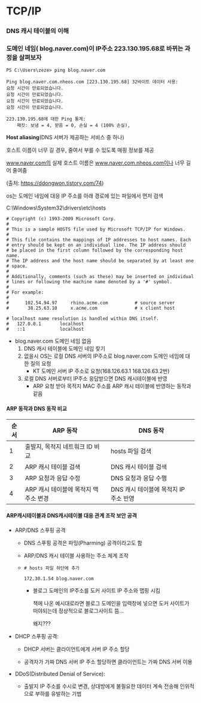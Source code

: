 # TCP/IP

### DNS 캐시 테이블의 이해



### 도메인 네임( blog.naver.com)이 IP주소 223.130.195.68로 바뀌는 과정을 살펴보자

```shell
PS C:\Users\zeze> ping blog.naver.com

Ping blog.naver.com.nheos.com [223.130.195.68] 32바이트 데이터 사용:
요청 시간이 만료되었습니다.
요청 시간이 만료되었습니다.
요청 시간이 만료되었습니다.
요청 시간이 만료되었습니다.

223.130.195.68에 대한 Ping 통계:
    패킷: 보냄 = 4, 받음 = 0, 손실 = 4 (100% 손실),
```

**Host aliasing**(DNS 서버가 제공하는 서비스 중 하나)

호스트 이름이 너무 길 경우, 줄여서 부를 수 있도록 매핑 정보를 제공

www.naver.com의 실제 호스트 이름은 www.naver.com.nheos.com이나 너무 길어 줄여줌

(출처: https://ddongwon.tistory.com/74)



os는 도메인 네임에 대응 IP 주소를 아래 경로에 있는 파일에서 먼저 검색

C:\Windows\System32\drivers\etc\hosts

```shell
# Copyright (c) 1993-2009 Microsoft Corp.
#
# This is a sample HOSTS file used by Microsoft TCP/IP for Windows.
#
# This file contains the mappings of IP addresses to host names. Each
# entry should be kept on an individual line. The IP address should
# be placed in the first column followed by the corresponding host name.
# The IP address and the host name should be separated by at least one
# space.
#
# Additionally, comments (such as these) may be inserted on individual
# lines or following the machine name denoted by a '#' symbol.
#
# For example:
#
#      102.54.94.97     rhino.acme.com          # source server
#       38.25.63.10     x.acme.com              # x client host

# localhost name resolution is handled within DNS itself.
#	127.0.0.1       localhost
#	::1             localhost
```



- blog.naver.com 도메인 네임 없음
  1. DNS 캐시 테이블에 도메인 네임 찾기
  2. 없을시 OS는 로컬 DNS 서버의 IP주소로 blog.naver.com 도메인 네임에 대한 질의 요청
     - KT 도메인 서버 IP 주소로 요청(168.126.63.1 168.126.63.2번)
  3. 로컬 DNS 서버로부터 IP주소 응답받으면 DNS 캐시테이블에 반영
     - ARP 요청 받아 목적지 MAC 주소를 ARP 캐시 테이블에 반영하는 동작과 같음



#### ARP 동작과 DNS 동작 비교

| 순서 | ARP 동작                              | DNS 동작                              |
| ---- | ------------------------------------- | ------------------------------------- |
| 1    | 출발지, 목적지 네트워크 ID 비교       | hosts 파일 검색                       |
| 2    | ARP 캐시 테이블 검색                  | DNS 캐시 테이블 검색                  |
| 3    | ARP 요청과 응답 수정                  | DNS 요청과 응답 수행                  |
| 4    | ARP 캐시 테이블에 목적지 맥 주소 변경 | DNS 캐시 테이블에 목적지 IP 주소 반영 |



#### ARP캐시테이블과 DNS캐시테이블 대응 관계 조작 보안 공격

- ARP/DNS 스푸핑 공격

  - DNS 스푸핑 공격은 파밍(Pharming) 공격이라고도 함

  - ARP/DNS 캐시 테이블 사용하는 주소 체계 조작

  - ```shell
    # hosts 파일 하단에 추가
    
    172.30.1.54 blog.naver.com
    ```

    - 블로그 도메인의 IP주소를 도커 사이트 IP 주소와 맵핑 시킴

      책에 나온 예시대로라면 블로그 도메인을 입력창에 넣으면 도커 사이트가 떠야되는데 정상적으로 블로그사이트 뜸...

      왜지???

- DHCP 스푸핑 공격:

  - DHCP 서버는 클라이언트에게 서버 IP 주소 할당 

  - 공격자가 가짜 DNS 서버 IP 주소 할당하면 클라이언트는 가짜 DNS 서버 이용

- DDoS(Distributed Denial of Service):

  - 출발지 IP 주소를 수시로 변경, 상대방에게 불필요한 데이터 계속 전송해 인위적으로 부하를 유발하는 기법